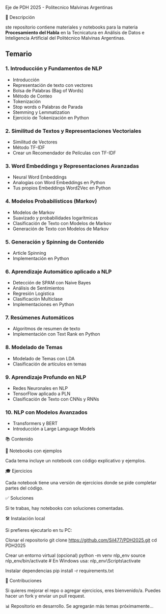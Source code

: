 Eje de PDH 2025 - Politecnico Malvinas Argentinas

📂 Descripción

ste repositorio contiene materiales y notebooks para la materia **Procesamiento del Habla** en la Tecnicatura en Análisis de Datos e Inteligencia Artificial del Politécnico Malvinas Argentinas.

## Temario

### 1. Introducción y Fundamentos de NLP
- Introducción
- Representación de texto con vectores
- Bolsa de Palabras (Bag of Words)
- Método de Conteo
- Tokenización
- Stop words o Palabras de Parada
- Stemming y Lemmatization
- Ejercicio de Tokenización en Python

### 2. Similitud de Textos y Representaciones Vectoriales
- Similitud de Vectores
- Método TF-IDF
- Crear un Recomendador de Películas con TF-IDF

### 3. Word Embeddings y Representaciones Avanzadas
- Neural Word Embeddings
- Analogías con Word Embeddings en Python
- Tus propios Embeddings Word2Vec en Python

### 4. Modelos Probabilísticos (Markov)
- Modelos de Markov
- Suavizado y probabilidades logarítmicas
- Clasificación de Texto con Modelos de Markov
- Generación de Texto con Modelos de Markov

### 5. Generación y Spinning de Contenido
- Article Spinning
- Implementación en Python

### 6. Aprendizaje Automático aplicado a NLP
- Detección de SPAM con Naive Bayes
- Análisis de Sentimientos
- Regresión Logística
- Clasificación Multiclase
- Implementaciones en Python

### 7. Resúmenes Automáticos
- Algoritmos de resumen de texto
- Implementación con Text Rank en Python

### 8. Modelado de Temas
- Modelado de Temas con LDA
- Clasificación de artículos en temas

### 9. Aprendizaje Profundo en NLP
- Redes Neuronales en NLP
- TensorFlow aplicado a PLN
- Clasificación de Texto con CNNs y RNNs

### 10. NLP con Modelos Avanzados
- Transformers y BERT
- Introducción a Large Language Models

📚 Contenido

📝 Notebooks con ejemplos

Cada tema incluye un notebook con código explicativo y ejemplos.

🎓 Ejercicios

Cada notebook tiene una versión de ejercicios donde se pide completar partes del código.

✅ Soluciones

Si te trabas, hay notebooks con soluciones comentadas.

🛠️ Instalación local

Si prefieres ejecutarlo en tu PC:

Clonar el repositorio
git clone https://github.com/Sil477/PDH2025.git cd PDH2025

Crear un entorno virtual (opcional)
python -m venv nlp_env source nlp_env/bin/activate # En Windows usa: nlp_env\Scripts\activate

Instalar dependencias
pip install -r requirements.txt

🎉 Contribuciones

Si quieres mejorar el repo o agregar ejercicios, eres bienvenido/a. Puedes hacer un fork y enviar un pull request.

📊 Repositorio en desarrollo. Se agregarán más temas próximamente...